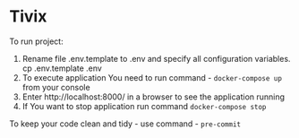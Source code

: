 # Tivix
To run project:

1. Rename file .env.template to .env and specify all configuration variables. cp .env.template .env
2. To execute application You need to run command - `docker-compose up` from your console
3. Enter http://localhost:8000/ in a browser to see the application running
4. If You want to stop application run command `docker-compose stop`

To keep your code clean and tidy - use command - `pre-commit`

